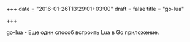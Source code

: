 +++
date = "2016-01-26T13:29:01+03:00"
draft = false
title = "go-lua"

+++

<p><a href="https://github.com/Shopify/go-lua">go-lua</a>&nbsp;- Еще один способ встроить Lua в Go приложение.</p>

